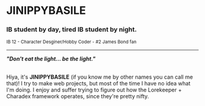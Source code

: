 # JINIPPYBASILE
### IB student by day, tired IB student by night. 
<small> IB 12 - Character Desginer/Hobby Coder - #2 James Bond fan</small><br>
<hr>

***"Don't eat the light... be the light."***

<br>
Hiya, it's <b>JINIPPYBASILE</b> (if you know me by other names you can call me that)! I try to make web projects, but most of the time I have no idea what I'm doing. I enjoy and suffer trying to figure out how the Lorekeeper + Charadex framework operates, since they're pretty nifty. 
